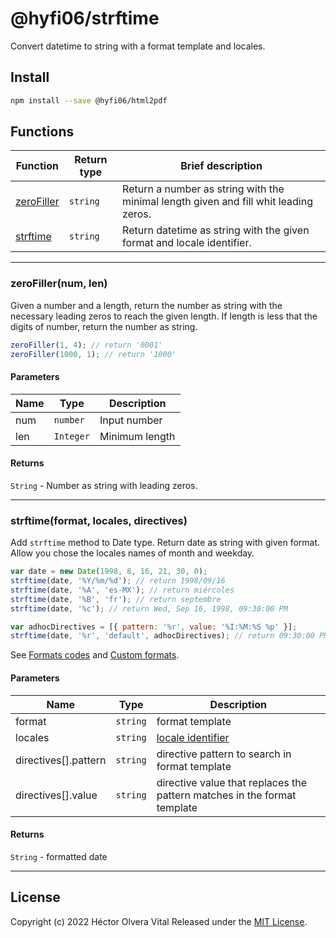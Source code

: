 # @hyfi06/strftime

Convert datetime to string with a format template and locales.

## Install

```bash
npm install --save @hyfi06/html2pdf
```

## Functions

| Function | Return type | Brief description |
| -------- | ----------- | ----------------- |
| [zeroFiller](#zerofillernum-len) | `string` | Return a number as string with the minimal length given and fill whit leading zeros. |
| [strftime](#strftimeformat-locales-directives) | `string` | Return datetime as string with the given format and locale identifier. |

---

### zeroFiller(num, len)

Given a number and a length, return the number as string with the necessary leading zeros to reach the given length. If length is less that the digits of number, return the number as string.

```js
zeroFiller(1, 4); // return '0001'
zeroFiller(1000, 1); // return '1000'
```

#### Parameters

| Name | Type      | Description    |
| ---- | --------- | -------------- |
| num  | `number`  | Input number   |
| len  | `Integer` | Minimum length |

#### Returns

`String` - Number as string with leading zeros.

---

### strftime(format, locales, directives)

Add `strftime` method to Date type. Return date as string with given format. Allow you chose the locales names of month and weekday.

```js
var date = new Date(1998, 8, 16, 21, 30, 0);
strftime(date, '%Y/%m/%d'); // return 1998/09/16
strftime(date, '%A', 'es-MX'); // return miércoles
strftime(date, '%B', 'fr'); // return septembre
strftime(date, '%c'); // return Wed, Sep 16, 1998, 09:30:00 PM

var adhocDirectives = [{ pattern: '%r', value: '%I:%M:%S %p' }];
strftime(date, '%r', 'default', adhocDirectives); // return 09:30:00 PM
```

See [Formats codes](#format-codes) and [Custom formats](#custom-formats).

#### Parameters

| Name | Type | Description |
| ---- | ---- | ----------- |
| format | `string` | format template |
| locales | `string` | [locale identifier](https://github.com/TiagoDanin/Locale-Codes#locale-list) |
| directives[].pattern | `string` | directive pattern to search in format template |
| directives[].value | `string` | directive value that replaces the pattern matches in the format template |

#### Returns

`String` - formatted date

---

## License

Copyright (c) 2022 Héctor Olvera Vital
Released under the [MIT License](LICENSE).
